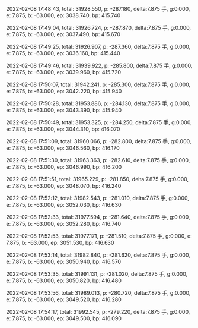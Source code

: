 2022-02-08 17:48:43, total: 31928.550, p: -287.180, delta:7.875 手, g:0.000, e: 7.875, b: -63.000, ep: 3038.740, bp: 415.740

2022-02-08 17:49:04, total: 31926.724, p: -287.870, delta:7.875 手, g:0.000, e: 7.875, b: -63.000, ep: 3037.490, bp: 415.670

2022-02-08 17:49:25, total: 31926.907, p: -287.360, delta:7.875 手, g:0.000, e: 7.875, b: -63.000, ep: 3036.160, bp: 415.440

2022-02-08 17:49:46, total: 31939.922, p: -285.800, delta:7.875 手, g:0.000, e: 7.875, b: -63.000, ep: 3039.960, bp: 415.720

2022-02-08 17:50:07, total: 31942.241, p: -285.300, delta:7.875 手, g:0.000, e: 7.875, b: -63.000, ep: 3042.220, bp: 415.940

2022-02-08 17:50:28, total: 31953.886, p: -284.130, delta:7.875 手, g:0.000, e: 7.875, b: -63.000, ep: 3043.390, bp: 415.940

2022-02-08 17:50:49, total: 31953.325, p: -284.250, delta:7.875 手, g:0.000, e: 7.875, b: -63.000, ep: 3044.310, bp: 416.070

2022-02-08 17:51:09, total: 31960.066, p: -282.800, delta:7.875 手, g:0.000, e: 7.875, b: -63.000, ep: 3046.560, bp: 416.170

2022-02-08 17:51:30, total: 31963.363, p: -282.610, delta:7.875 手, g:0.000, e: 7.875, b: -63.000, ep: 3046.990, bp: 416.200

2022-02-08 17:51:51, total: 31965.229, p: -281.850, delta:7.875 手, g:0.000, e: 7.875, b: -63.000, ep: 3048.070, bp: 416.240

2022-02-08 17:52:12, total: 31982.543, p: -281.010, delta:7.875 手, g:0.000, e: 7.875, b: -63.000, ep: 3052.030, bp: 416.630

2022-02-08 17:52:33, total: 31977.594, p: -281.640, delta:7.875 手, g:0.000, e: 7.875, b: -63.000, ep: 3052.280, bp: 416.740

2022-02-08 17:52:53, total: 31977.171, p: -281.510, delta:7.875 手, g:0.000, e: 7.875, b: -63.000, ep: 3051.530, bp: 416.630

2022-02-08 17:53:14, total: 31982.840, p: -281.620, delta:7.875 手, g:0.000, e: 7.875, b: -63.000, ep: 3050.940, bp: 416.570

2022-02-08 17:53:35, total: 31991.131, p: -281.020, delta:7.875 手, g:0.000, e: 7.875, b: -63.000, ep: 3050.820, bp: 416.480

2022-02-08 17:53:56, total: 31989.013, p: -280.720, delta:7.875 手, g:0.000, e: 7.875, b: -63.000, ep: 3049.520, bp: 416.280

2022-02-08 17:54:17, total: 31992.545, p: -279.220, delta:7.875 手, g:0.000, e: 7.875, b: -63.000, ep: 3049.500, bp: 416.090